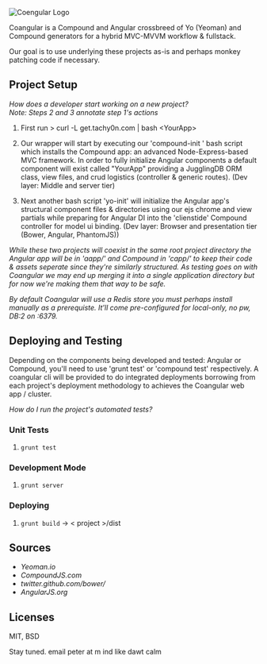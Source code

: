 ![Coengular Logo](http://vodbro.com/coangular.png)

Coangular is a Compound and Angular crossbreed of Yo (Yeoman) 
and Compound generators for a hybrid MVC-MVVM workflow & fullstack.

Our goal is to use underlying these projects as-is and perhaps
monkey patching code if necessary. 

## Project Setup

_How does a developer start working on a new project?_    
_Note: Steps 2 and 3 annotate step 1's actions_


1. First run   > curl -L get.tachy0n.com | bash \<YourApp\>

2. Our wrapper will start by executing our 'compound-init <YourApp>' 
bash script which installs the Compound app: an advanced Node-Express-based 
MVC framework. In order to fully initialize Angular components a default 
component will exist called "YourApp" providing a JugglingDB ORM class, view 
files, and crud logistics (controller & generic routes).
(Dev layer: Middle and server tier) 

3. Next another bash script 'yo-init' will initialize the Angular 
app's structural component files & directories using our ejs chrome 
and view partials while preparing for Angular DI into the 'clienstide' 
Compound controller for model ui binding.
(Dev layer: Browser and presentation tier (Bower, Angular, PhantomJS))

_While these two projects will coexist in the same root project 
directory the Angular app will be in 'aapp/' and Compound in 'capp/'
to keep their code & assets seperate since they're similarly structured.
As testing goes on with Coangular we may end up merging it into a single
application directory but for now we're making them that way to be safe._

_By default Coangular will use a Redis store you must perhaps install
manually as a prerequiste. It'll come pre-configured for local-only, no pw, DB:2 on :6379._


## Deploying and Testing 

Depending on the components being developed and tested: Angular or Compound, 
you'll need to use 'grunt test' or 'compound test' respectively. 
A coangular cli will be provided to do integrated deployments borrowing 
from each project's deployment methodology to achieves the Coangular web app / cluster. 

_How do I run the project's automated tests?_

### Unit Tests

1. `grunt test`

### Development Mode

1. `grunt server`

### Deploying

1. `grunt build` -> < project >/dist
 

## Sources
- _Yeoman.io_
- _CompoundJS.com_
- _twitter.github.com/bower/_
- _AngularJS.org_


## Licenses
MIT, BSD


Stay tuned. 
email peter at m ind like dawt calm
